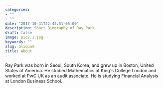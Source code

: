 ```yaml
---
categories:
- ""
- ""
date: "2017-10-31T22:42:51-05:00"
description: Short Biography of Ray Park
draft: false
image: pic2.1.jpg
keywords: ""
slug: aliquam
title: About
---
```


Ray Park was born in Seoul, South Korea, and grew up in Boston, United States of America. He studied Mathematics at King's College London and worked at PwC UK as an audit associate. He is studying Financial Analysis at London Business School. 
